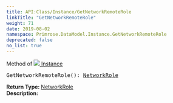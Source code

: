 ```yaml
---
title: API:Class/Instance/GetNetworkRemoteRole
linkTitle: "GetNetworkRemoteRole"
weight: 71
date: 2019-08-02
namespace: Primrose.DataModel.Instance.GetNetworkRemoteRole
deprecated: false
no_list: true
---
```

Method of <a href="/docs/api-reference/Class/Instance"><img src="/icons/silk/default.png"/>&nbsp;Instance</a>
<pre class="method-declaration">
GetNetworkRemoteRole(): <a class="type" href="/docs/api-reference/Enum/NetworkRole">NetworkRole</a></pre>
<b>Return Type: </b>
<a class="type" href="/docs/api-reference/Enum/NetworkRole">NetworkRole</a>
<br/>
<b>Description: </b>